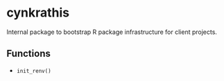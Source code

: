 
<!-- README.md is generated from README.Rmd. Please edit that file -->

cynkrathis
==========

Internal package to bootstrap R package infrastructure for client
projects.

Functions
---------

-   `init_renv()`
